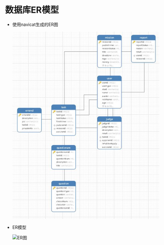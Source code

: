 <h1> 数据库ER模型</h1>

* 使用navicat生成的ER图

    ![navicat生成的ER图](img/ER.JPG)<br>

* ER模型  

    ![ER图](img/ER_model.PNG)<br>

